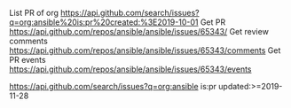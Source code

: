 List PR of org
https://api.github.com/search/issues?q=org:ansible%20is:pr%20created:%3E2019-10-01
Get PR
https://api.github.com/repos/ansible/ansible/issues/65343/
Get review comments
https://api.github.com/repos/ansible/ansible/issues/65343/comments
Get PR events
https://api.github.com/repos/ansible/ansible/issues/65343/events

https://api.github.com/search/issues?q=org:ansible is:pr updated:>=2019-11-28
